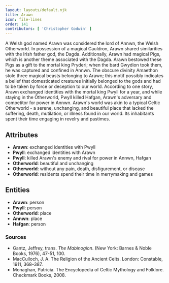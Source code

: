 ```yaml
---
layout: layouts/default.njk
title: Arawn
icon: file-lines
order: 141
contributors: [ 'Christopher Godwin' ]
---
```

A Welsh god named Arawn was considered the lord of Annwn, the Welsh Otherworld. In possession of a magical Cauldron, Arawn shared similarities with the Irish father god, the Dagda. Additionally, Arawn had magical Pigs, which is another theme associated with the Dagda. Arawn bestowed these Pigs as a gift to the mortal king Pryderi; when the bard Gwydion took them, he was captured and confined in Annwn. The obscure divinity Amaethon stole three magical beasts belonging to Arawn; this motif possibly indicates a belief that domesticated creatures initially belonged to the gods and had to be taken by force or deception to our world. According to one story, Arawn exchanged identities with the mortal king Pwyll for a year, and while staying in the Otherworld, Pwyll killed Hafgan, Arawn's adversary and competitor for power in Annwn. Arawn's world was akin to a typical Celtic Otherworld - a serene, unchanging, and beautiful place that lacked the suffering, death, mutilation, or illness found in our world. Its inhabitants spent their time engaging in revelry and pastimes.

## Attributes

- **Arawn**: exchanged identities with Pwyll
- **Pwyll**: exchanged identities with Arawn
- **Pwyll**: killed Arawn's enemy and rival for power in Annwn, Hafgan
- **Otherworld**: beautiful and unchanging
- **Otherworld**: without any pain, death, disfigurement, or disease
- **Otherworld**: residents spend their time in merrymaking and games

## Entities

- **Arawn**: person
- **Pwyll**: person
- **Otherworld**: place
- **Annwn**: place
- **Hafgan**: person

### Sources

- Gantz, Jeffrey, trans. *The Mabinogion*. (New York: Barnes & Noble Books, 1976), 47-51, 100.
- MacCulloch, J. A. The Religion of the Ancient Celts. London: Constable, 1911, 368–387.
- Monaghan, Patricia. The Encyclopedia of Celtic Mythology and Folklore. Checkmark Books, 2008.

